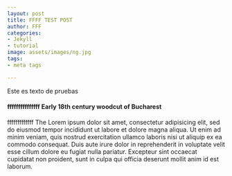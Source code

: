 ```yaml
---
layout: post
title: FFFF TEST POST
author: FFF
categories:
- Jekyll
- tutorial
image: assets/images/ng.jpg
tags:
- meta tags

---
```

Este es texto de pruebas

#### fffffffffffffff Early 18th century woodcut of Bucharest

fffffffffffff The Lorem ipsum dolor sit amet, consectetur adipisicing elit, sed do eiusmod tempor incididunt ut labore et dolore magna aliqua. Ut enim ad minim veniam, quis nostrud exercitation ullamco laboris nisi ut aliquip ex ea commodo consequat. Duis aute irure dolor in reprehenderit in voluptate velit esse cillum dolore eu fugiat nulla pariatur. Excepteur sint occaecat cupidatat non proident, sunt in culpa qui officia deserunt mollit anim id est laborum.